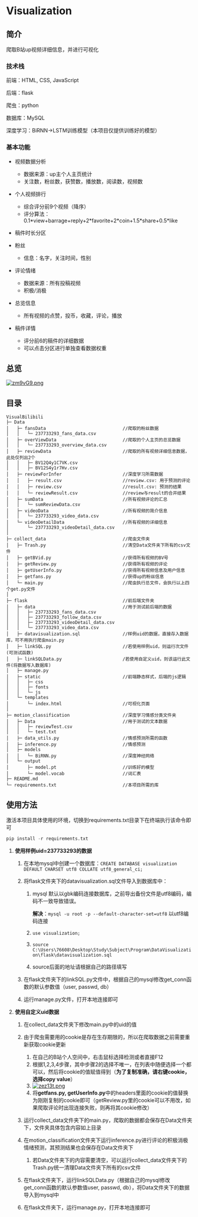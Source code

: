 # Visualization

## 简介

爬取B站up视频详细信息，并进行可视化



### 技术栈

前端：HTML, CSS, JavaScript

后端：flask

爬虫：python

数据库：MySQL

深度学习：BiRNN->LSTM训练模型（本项目仅提供训练好的模型）



### 基本功能

- 视频数据分析
  - 数据来源：up主个人主页统计
  - 关注数，粉丝数，获赞数，播放数，阅读数，视频数

- 个人视频排行
  - 综合评分前9个视频（降序）
  - 评分算法：0.1\*view+barrage+reply+2\*favorite+2\*coin+1.5\*share+0.5*like

- 稿件时长分区
- 粉丝
  - 信息：名字，关注时间，性别

- 评论情绪
  - 数据来源：所有投稿视频
  - 积极/消极

- 总览信息
  - 所有视频的点赞，投币，收藏，评论，播放

- 稿件详情
  - 评分前6的稿件的详细数据
  - 可以点击分区进行单独查看数据权重




## 总览

[![zm9vG9.png](https://s1.ax1x.com/2022/11/17/zm9vG9.png)](https://imgse.com/i/zm9vG9)



## 目录

```
VisualBilibili
├─ Data
│	├─ fansData								//爬取的粉丝数据
│	│	└─ 237733293_fans_data.csv
│	├─ overViewData							//爬取的个人主页的总览数据
│	│	└─ 237733293_overview_data.csv
│	├─ reviewData							//爬取的所有视频详细信息数据，此处仅列出2个
│	│	├─ BV12Q4y1C7VK.csv
│	│	├─ BV12S4y1r7Hv.csv
│	├─ reviewForInfer						//深度学习所需数据
│	│	├─ result.csv						//review.csv: 用于预测的评论
│	│	├─ review.csv						//result.csv: 预测的结果
│	│	└─ reviewResult.csv					//review与result的合并结果
│	├─ sumData								//所有视频评论的汇总
│	│	└─ sumReviewData.csv
│	├─ videoData							//所有视频的简介信息
│	│	└─ 237733293_video_data.csv
│	└─ videoDetailData						//所有视频的详细信息
│	 	└─ 237733293_videoDetail_data.csv
│
├─ collect_data								//爬虫文件夹
│	├─ Trash.py								//清空Data文件夹下所有的csv文件
│	├─ getBVid.py							//获得所有视频的BV号
│	├─ getReview.py							//获得所有视频的评论
│	├─ getUserInfo.py						//获得所有视频信息及用户信息
│	├─ getfans.py							//获得up的粉丝信息
│	└─ main.py								//爬虫执行总文件，会执行以上四个get.py文件
│
├─ flask									//前后端文件夹
│	├─ data									//用于测试前后端的数据
│	│	├─ 237733293_fans_data.csv
│	│	├─ 237733293_follow_data.csv
│	│	├─ 237733293_videoDetail_data.csv
│	│	└─ 237733293_video_data.csv
│	├─ datavisualization.sql				//样例uid的数据，直接存入数据库，可不用执行爬虫main.py
│	├─ linkSQL.py							//若使用样例uid，则运行次文件(可测试函数)
│	├─ linkSQLData.py						/若使用自定义uid，则该运行此文件(将数据写入数据库)
│	├─ manage.py
│	├─ static								//前端静态样式，后端的js逻辑
│	│	├─ css
│	│	├─ fonts
│	│	└─ js
│	└─ templates
│	 	└─ index.html						//可视化页面
│
├─ motion_classification					//深度学习情感分类文件夹
│	├─ Data									//用于测试的文本数据
│	│	├─ reviewTest.csv
│	│	└─ test.txt
│	├─ data_utils.py						//情感预测所需的函数
│	├─ inference.py							//情感预测
│	├─ models															
│	│	└─ BiRNN.py							//深度神经网络
│	└─ output
│	 	├─ model.pt							//训练好的模型
│	 	└─ model.vocab						//词汇表
├─ README.md
└─ requirements.txt							//本项目所需的库
```



## 使用方法

激活本项目具体使用的环境，切换到requirements.txt目录下在终端执行该命令即可

```python
pip install -r requirements.txt
```

1. **使用样例uid=237733293的数据**

   1. 在本地mysql中创建一个数据库：`CREATE DATABASE visualization DEFAULT CHARSET utf8 COLLATE utf8_general_ci;`

   2. 将flask文件夹下的datavisualization.sql文件导入到数据库中：

      1. mysql 默认以gbk编码连接数据库，之前导出备份文件是utf8编码，编码不一致导致错误。

         **解决**：`mysql -u root -p --default-character-set=utf8` 以utf8编码连接

      2. `use visualization;`

      3. `source C:\Users\76608\Desktop\Study\Subject\Program\DataVisualization\flask\datavisualization.sql`

      4. source后面的地址请根据自己的路径填写

   3. 在flask文件夹下的linkSQL.py文件中，根据自己的mysql修改get_conn函数的默认参数值（user, passwd, db）

   4. 运行manage.py文件，打开本地连接即可

2. **使用自定义uid数据**

   1. 在collect_data文件夹下修改main.py中的uid的值
   2. 由于爬虫需要用的cookie是存在生存期限的，所以在爬取数据之前需要重新获取cookie更新
      1. 在自己的B站个人空间中，右击鼠标选择检测或者直接F12
      2. 根据1,2,3,4步骤，其中步骤2的选择不唯一，在列表中随便选择一个都可以，然后将cookie的值赋值得到（**为了复制准确，请右键cookie，选择copy value**）
      3. [![zez13t.png](https://s1.ax1x.com/2022/11/17/zez13t.png)](https://imgse.com/i/zez13t)
      4. 将**getfans.py, getUserInfo.py**中的headers里面的cookie的值替换为刚刚复制的cookie即可（getReview.py里的cookie可以不用改，如果爬取评论时出现连接失败，则再将其cookie修改）

   3. 运行collect_data文件夹下的main.py，爬取的数据都会保存在Data文件夹下，文件夹具体包含内容如上目录
   4. 在motion_classification文件夹下运行inference.py进行评论的积极消极情绪预测，其预测结果也会保存在Data文件夹下
      1. 若Data文件夹下的内容需要清空，可以运行collect_data文件夹下的Trash.py统一清理Data文件夹下所有的csv文件

   5. 在flask文件夹下，运行linkSQLData.py（根据自己的mysql修改get_conn函数的默认参数值user, passwd, db），将Data文件夹下的数据导入到mysql中
   6. 在flask文件夹下，运行manage.py，打开本地连接即可





























